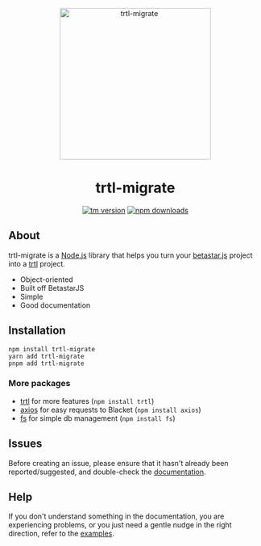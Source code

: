 <div align="center">
	<p>
		<img src="https://raw.githubusercontent.com/VillainsRule4000/trtl-migrate/master/assets/tm.png" width="300" alt="trtl-migrate" /></a>
	</p>
    <h1><b>trtl-migrate</b></h1>
	<p>
		<a href="https://www.npmjs.com/package/trtl-migrate"><img src="https://img.shields.io/npm/v/trtl-migrate.svg?maxAge=3600" alt="tm version" /></a>
		<a href="https://www.npmjs.com/package/trtl-migrate"><img src="https://img.shields.io/npm/dt/trtl-migrate.svg?maxAge=3600" alt="npm downloads" /></a>
	</p>
</div>

## About

trtl-migrate is a [Node.js](https://nodejs.org) library that helps you turn your [betastar.js](https://www.npmjs.com/package/betastar.js) project into a [trtl](https://github.com/BlacketWare/trtl) project.

- Object-oriented
- Built off BetastarJS
- Simple
- Good documentation

## Installation

```sh-session
npm install trtl-migrate
yarn add trtl-migrate
pnpm add trtl-migrate
```

### More packages

- [trtl](https://www.npmjs.com/package/trtl) for more features (`npm install trtl`)
- [axios](https://www.npmjs.com/package/axios) for easy requests to Blacket (`npm install axios`)
- [fs](https://www.npmjs.com/package/fs) for simple db management (`npm install fs`)

## Issues

Before creating an issue, please ensure that it hasn't already been reported/suggested, and double-check the
[documentation][documentation].  

## Help

If you don't understand something in the documentation, you are experiencing problems, or you just need a gentle
nudge in the right direction, refer to the [examples](examples).

[documentation]: https://github.com/VillainsRule4000/trtl-migrate/blob/main/docs/README.md
[examples]: https://github.com/VillainsRule4000/trtl-migrate/blob/main/examples/